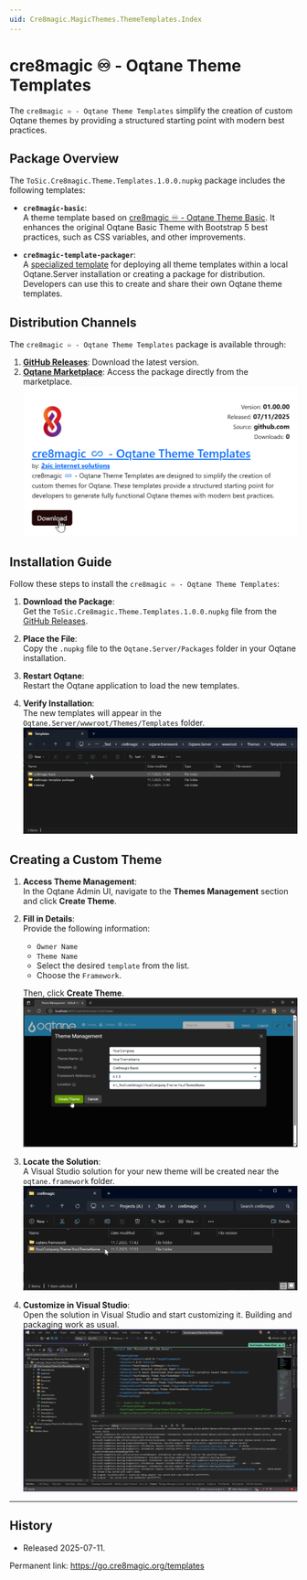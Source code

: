 ```yaml
---
uid: Cre8magic.MagicThemes.ThemeTemplates.Index
---
```

# cre8magic ♾️ - Oqtane Theme Templates

The `cre8magic ♾️ - Oqtane Theme Templates` simplify the creation of custom Oqtane themes by providing a structured starting point with modern best practices.

## Package Overview

The `ToSic.Cre8magic.Theme.Templates.1.0.0.nupkg` package includes the following templates:

- **`cre8magic-basic`**:  
  A theme template based on [cre8magic ♾️ - Oqtane Theme Basic](xref:Cre8magic.MagicThemes.OqtaneBasic.Index). It enhances the original Oqtane Basic Theme with Bootstrap 5 best practices, such as CSS variables, and other improvements.

- **`cre8magic-template-packager`**:  
  A [specialized template](xref:Cre8magic.MagicThemes.TemplatePackager.Index) for deploying all theme templates within a local Oqtane.Server installation or creating a package for distribution. Developers can use this to create and share their own Oqtane theme templates.

## Distribution Channels

The `cre8magic ♾️ - Oqtane Theme Templates` package is available through:

1. **[GitHub Releases](https://github.com/cre8magic/oqtane-theme-templates/releases)**: Download the latest version.
2. **[Oqtane Marketplace](https://oqtane.net)**: Access the package directly from the marketplace.  
   ![cre8magic ♾️ - Oqtane Theme Templates](./assets/oqtane-market.png)

## Installation Guide

Follow these steps to install the `cre8magic ♾️ - Oqtane Theme Templates`:

1. **Download the Package**:  
   Get the `ToSic.Cre8magic.Theme.Templates.1.0.0.nupkg` file from the [GitHub Releases](https://github.com/cre8magic/oqtane-theme-templates/releases/v01.00.00).

2. **Place the File**:  
   Copy the `.nupkg` file to the `Oqtane.Server/Packages` folder in your Oqtane installation.

3. **Restart Oqtane**:  
   Restart the Oqtane application to load the new templates.

4. **Verify Installation**:  
   The new templates will appear in the `Oqtane.Server/wwwroot/Themes/Templates` folder.  
   ![templates folder](./assets/templates-folder.png)

## Creating a Custom Theme

1. **Access Theme Management**:  
   In the Oqtane Admin UI, navigate to the **Themes Management** section and click **Create Theme**.

2. **Fill in Details**:  
   Provide the following information:
   - `Owner Name`
   - `Theme Name`
   - Select the desired `template` from the list.
   - Choose the `Framework`.

   Then, click **Create Theme**.  
   ![Create Theme](./assets/create-theme.png)

3. **Locate the Solution**:  
   A Visual Studio solution for your new theme will be created near the `oqtane.framework` folder.  
   ![folder with visual studio solution for new theme](./assets/folder-with-new-theme.png)

4. **Customize in Visual Studio**:  
   Open the solution in Visual Studio and start customizing it. Building and packaging work as usual.  
   ![Visual Studio Solution](./assets/visual-studio-solution.png)

---

## History

- Released 2025-07-11.

Permanent link: <https://go.cre8magic.org/templates>